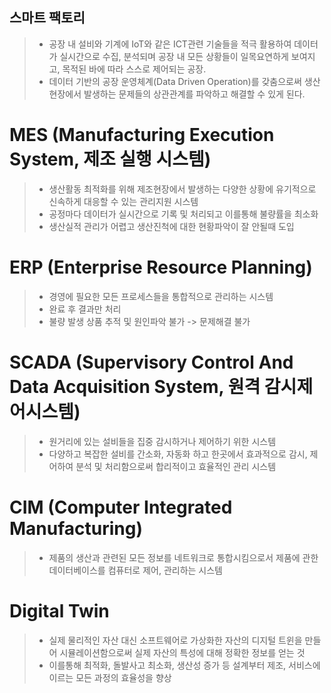 ## 스마트 팩토리
> - 공장 내 설비와 기계에 IoT와 같은 ICT관련 기술들을 적극 활용하여 데이터가 실시간으로 수집, 분석되며 공장 내 모든 상황들이 일목요연하게 보여지고, 목적된 바에 따라 스스로 제어되는 공장.  
> - 데이터 기반의 공장 운영체계(Data Driven Operation)를 갖춤으로써 생산현장에서 발생하는 문제들의 상관관계를 파악하고 해결할 수 있게 된다.

# MES (Manufacturing Execution System, 제조 실행 시스템)
> - 생산활동 최적화를 위해 제조현장에서 발생하는 다양한 상황에 유기적으로 신속하게 대응할 수 있는 관리지원 시스템  
> - 공정마다 데이터가 실시간으로 기록 및 처리되고 이를통해 불량률을 최소화  
> - 생산실적 관리가 어렵고 생산진척에 대한 현황파악이 잘 안될때 도입

# ERP (Enterprise Resource Planning)
> - 경영에 필요한 모든 프로세스들을 통합적으로 관리하는 시스템  
> - 완료 후 결과만 처리  
> - 불량 발생 상품 추적 및 원인파악 불가 -> 문제해결 불가

# SCADA (Supervisory Control And Data Acquisition System, 원격 감시제어시스템)  
> - 원거리에 있는 설비들을 집중 감시하거나 제어하기 위한 시스템
> - 다양하고 복잡한 설비를 간소화, 자동화 하고 한곳에서 효과적으로 감시, 제어하여 분석 및 처리함으로써 합리적이고 효율적인 관리 시스템

# CIM (Computer Integrated Manufacturing)
> - 제품의 생산과 관련된 모든 정보를 네트워크로 통합시킴으로서 제품에 관한 데이터베이스를 컴퓨터로 제어, 관리하는 시스템

# Digital Twin
> - 실제 물리적인 자산 대신 소프트웨어로 가상화한 자산의 디지털 트윈을 만들어 시뮬레이션함으로써 실제 자산의 특성에 대해 정확한 정보를 얻는 것
> - 이를통해 최적화, 돌발사고 최소화, 생산성 증가 등 설계부터 제조, 서비스에 이르는 모든 과정의 효율성을 향상